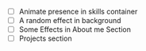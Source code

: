 - [ ] Animate presence in skills container
- [ ] A random effect in background
- [ ] Some Effects in About me Section
- [ ] Projects section
